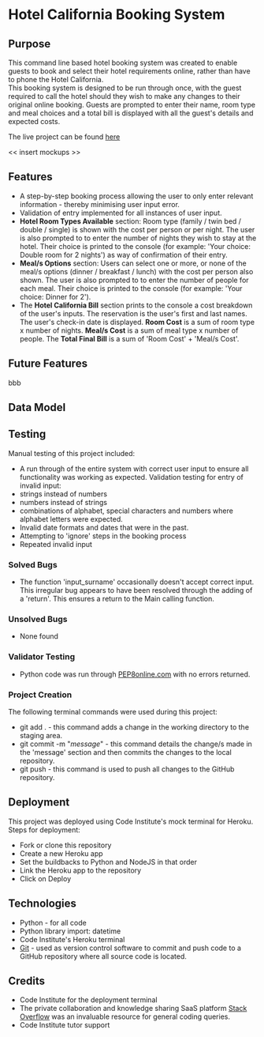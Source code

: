 # Hotel California Booking System

## Purpose
This command line based hotel booking system was created to enable guests to book and select their hotel requirements online, rather than have to phone the Hotel California.  
This booking system is designed to be run through once, with the guest required to call the hotel should they wish to make any changes to their original online booking.
Guests are prompted to enter their name, room type and meal choices and a total bill is displayed with all the guest's details and expected costs.  

The live project can be found [here](https://colettethomson.github.io/Fultum-Wiltshire-Charity/assets/index.html)

<< insert mockups >>

## Features
* A step-by-step booking process allowing the user to only enter relevant information - thereby minimising user input error.
* Validation of entry implemented for all instances of user input.
* **Hotel Room Types Available** section:  Room type (family / twin bed / double / single) is shown with the cost per person or per night.  The user is also prompted to to enter the number of nights they wish to stay at the hotel.  Their choice is printed to the console (for example:  'Your choice: Double room for 2 nights') as way of confirmation of their entry.
* **Meal/s Options** section: Users can select one or more, or none of the meal/s options (dinner / breakfast / lunch) with the cost per person also shown.  The user is also prompted to to enter the number of people for each meal.  Their choice is printed to the console (for example: 'Your choice: Dinner for 2').
* The **Hotel California Bill** section prints to the console a cost breakdown of the user's inputs.  The reservation is the user's first and last names.  The user's check-in date is displayed.  **Room Cost** is a sum of room type x number of nights.  **Meal/s Cost** is a sum of meal type x number of people.  The **Total Final Bill** is a sum of 'Room Cost' + 'Meal/s Cost'.

## Future Features
bbb

## Data Model


## Testing
Manual testing of this project included:
* A run through of the entire system with correct user input to ensure all functionality was working as expected.
Validation testing for entry of invalid input:
* strings instead of numbers
* numbers instead of strings
* combinations of alphabet, special characters and numbers where alphabet letters were expected.
* Invalid date formats and dates that were in the past.
* Attempting to 'ignore' steps in the booking process
* Repeated invalid input 

### Solved Bugs
* The function 'input_surname' occasionally doesn't accept correct input. This irregular bug appears to have been resolved through the adding of a 'return'.  This ensures a return to the Main calling function.

### Unsolved Bugs
* None found

### Validator Testing
* Python code was run through [PEP8online.com](http://pep8online.com/) with no errors returned.

### Project Creation
The following terminal commands were used during this project:
* git add . - this command adds a change in the working directory to the staging area.
* git commit -m "*message*" - this command details the change/s made in the 'message' section and then commits the changes to the local repository.
* git push - this command is used to push all changes to the GitHub repository.

## Deployment
This project was deployed using Code Institute's mock terminal for Heroku.
Steps for deployment:
* Fork or clone this repository
* Create a new Heroku app
* Set the buildbacks to Python and NodeJS in that order
* Link the Heroku app to the repository
* Click on Deploy

## Technologies
* Python - for all code
* Python library import: datetime
* Code Institute's Heroku terminal
* [Git](https://git-scm.com/) - used as version control software to commit and push code to a GitHub repository where all source code is located.

## Credits
* Code Institute for the deployment terminal
* The private collaboration and knowledge sharing SaaS platform [Stack Overflow](https://stackoverflow.com/) was an invaluable resource for general coding queries.
* Code Institute tutor support




